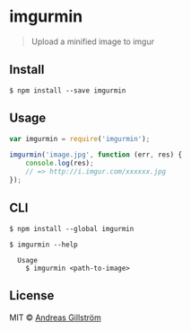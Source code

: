 # imgurmin

> Upload a minified image to imgur


## Install

```
$ npm install --save imgurmin
```


## Usage

```js
var imgurmin = require('imgurmin');

imgurmin('image.jpg', function (err, res) {
	console.log(res);
	// => http://i.imgur.com/xxxxxx.jpg
});
```


## CLI

```
$ npm install --global imgurmin
```

```
$ imgurmin --help

  Usage
    $ imgurmin <path-to-image>
```


## License

MIT © [Andreas Gillström](https://github.com/gillstrom)
